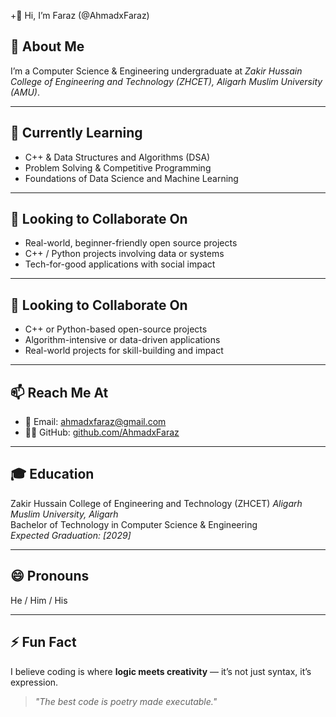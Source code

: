 +👋 Hi, I’m Faraz (@AhmadxFaraz)

## 🧠 About Me
I’m a Computer Science & Engineering undergraduate at *Zakir Hussain College of Engineering and Technology (ZHCET), Aligarh Muslim University (AMU)*.  

---

## 🌱 Currently Learning
- C++ & Data Structures and Algorithms (DSA)
- Problem Solving & Competitive Programming
- Foundations of Data Science and Machine Learning

---
 
## 🤝 Looking to Collaborate On
- Real-world, beginner-friendly open source projects  
- C++ / Python projects involving data or systems  
- Tech-for-good applications with social impact

---

## 🤝 Looking to Collaborate On
- C++ or Python-based open-source projects
- Algorithm-intensive or data-driven applications
- Real-world projects for skill-building and impact

---

## 📫 Reach Me At
- 📧 Email: [ahmadxfaraz@gmail.com](mailto:ahmadxfaraz@gmail.com)
- 🧑‍💻 GitHub: [github.com/AhmadxFaraz](https://github.com/AhmadxFaraz)

---

## 🎓 Education
Zakir Hussain College of Engineering and Technology (ZHCET)
*Aligarh Muslim University, Aligarh*  
Bachelor of Technology in Computer Science & Engineering  
*Expected Graduation: [2029]*

---

## 😄 Pronouns
He / Him / His

---

## ⚡ Fun Fact
I believe coding is where **logic meets creativity** — it’s not just syntax, it’s expression.  
> _"The best code is poetry made executable."_
